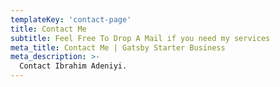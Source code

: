 ```yaml
---
templateKey: 'contact-page'
title: Contact Me
subtitle: Feel Free To Drop A Mail if you need my services
meta_title: Contact Me | Gatsby Starter Business
meta_description: >-
  Contact Ibrahim Adeniyi.
---
```

